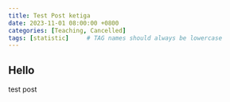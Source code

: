 ```yaml
---
title: Test Post ketiga
date: 2023-11-01 08:00:00 +0800
categories: [Teaching, Cancelled]
tags: [statistic]     # TAG names should always be lowercase
---
```


## Hello
test post
